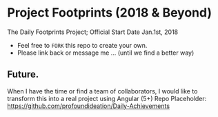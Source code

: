 # Project Footprints (2018 & Beyond)
The Daily Footprints Project; Official Start Date Jan.1st, 2018

* Feel free to `FORK` this repo to create your own.
* Please link back or message me ... (until we find a better way)

## Future.
When I have the time or find a team of collaborators, I would like to transform this into a real project using Angular (5+) 
Repo Placeholder: https://github.com/profoundideation/Daily-Achievements
